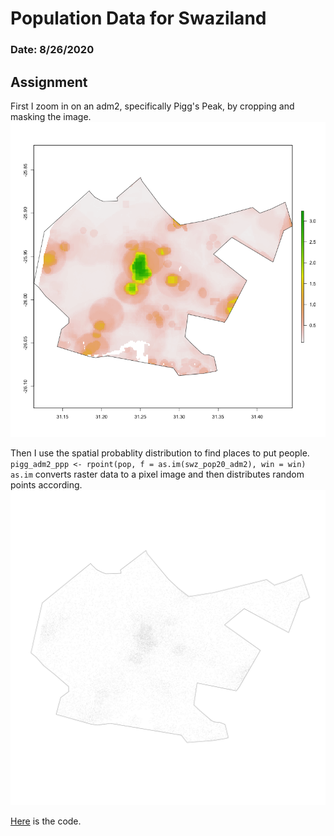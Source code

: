 # Population Data for Swaziland

### Date: 8/26/2020

## Assignment
First I zoom in on an adm2, specifically Pigg's Peak, by cropping and masking the image.
![Pigg's Peak Image](images/agg_pigg.png)

Then I use the spatial probablity distribution to find places to put people.
`pigg_adm2_ppp <- rpoint(pop, f = as.im(swz_pop20_adm2), win = win)`
`as.im` converts raster data to a pixel image and then distributes random points according.
![Pigg's Peak Image](images/pigg_random_people.png)


[Here](scripts/DefactoDescriptionSwaziland.R) is the code.

